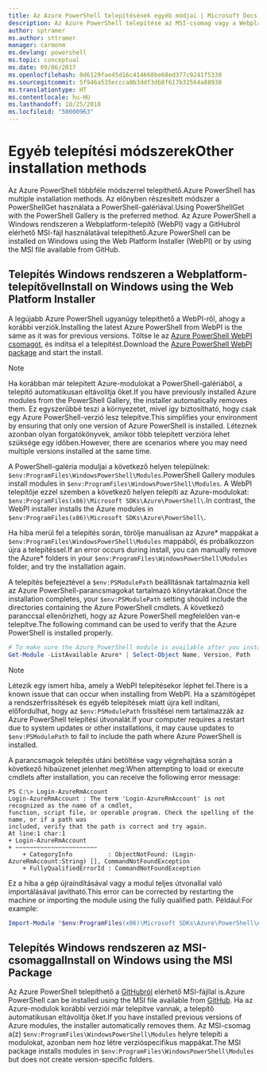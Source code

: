 ```yaml
---
title: Az Azure PowerShell telepítésének egyéb módjai | Microsoft Docs
description: Az Azure PowerShell telepítése az MSI-csomag vagy a Webplatform-telepítő használatával.
author: sptramer
ms.author: sttramer
manager: carmonm
ms.devlang: powershell
ms.topic: conceptual
ms.date: 09/06/2017
ms.openlocfilehash: 0d6129fae45d16c414668be68ed377c9241f5330
ms.sourcegitcommit: 5f946a535eccca0b3ddf3db8f617b32564a88938
ms.translationtype: HT
ms.contentlocale: hu-HU
ms.lasthandoff: 10/25/2018
ms.locfileid: "50000963"
---
```

# <a name="other-installation-methods"></a><span data-ttu-id="d0557-103">Egyéb telepítési módszerek</span><span class="sxs-lookup"><span data-stu-id="d0557-103">Other installation methods</span></span>

<span data-ttu-id="d0557-104">Az Azure PowerShell többféle módszerrel telepíthető.</span><span class="sxs-lookup"><span data-stu-id="d0557-104">Azure PowerShell has multiple installation methods.</span></span> <span data-ttu-id="d0557-105">Az előnyben részesített módszer a PowerShellGet használata a PowerShell-galériával.</span><span class="sxs-lookup"><span data-stu-id="d0557-105">Using PowerShellGet with the PowerShell Gallery is the preferred method.</span></span> <span data-ttu-id="d0557-106">Az Azure PowerShell a Windows rendszeren a Webplatform-telepítő (WebPI) vagy a GitHubról elérhető MSI-fájl használatával telepíthető.</span><span class="sxs-lookup"><span data-stu-id="d0557-106">Azure PowerShell can be installed on Windows using the Web Platform Installer (WebPI) or by using the MSI file available from GitHub.</span></span>
 
## <a name="install-on-windows-using-the-web-platform-installer"></a><span data-ttu-id="d0557-107">Telepítés Windows rendszeren a Webplatform-telepítővel</span><span class="sxs-lookup"><span data-stu-id="d0557-107">Install on Windows using the Web Platform Installer</span></span>

<span data-ttu-id="d0557-108">A legújabb Azure PowerShell ugyanúgy telepíthető a WebPI-ről, ahogy a korábbi verziók.</span><span class="sxs-lookup"><span data-stu-id="d0557-108">Installing the latest Azure PowerShell from WebPI is the same as it was for previous versions.</span></span>
<span data-ttu-id="d0557-109">Töltse le az [Azure PowerShell WebPI csomagot](http://aka.ms/webpi-azps), és indítsa el a telepítést.</span><span class="sxs-lookup"><span data-stu-id="d0557-109">Download the [Azure PowerShell WebPI package](http://aka.ms/webpi-azps) and start the install.</span></span>

> [!NOTE]
> <span data-ttu-id="d0557-110">Ha korábban már telepített Azure-modulokat a PowerShell-galériából, a telepítő automatikusan eltávolítja őket.</span><span class="sxs-lookup"><span data-stu-id="d0557-110">If you have previously installed Azure modules from the PowerShell Gallery, the installer automatically removes them.</span></span> <span data-ttu-id="d0557-111">Ez egyszerűbbé teszi a környezetet, mivel így biztosítható, hogy csak egy Azure PowerShell-verzió lesz telepítve.</span><span class="sxs-lookup"><span data-stu-id="d0557-111">This simplifies your environment by ensuring that only one version of Azure PowerShell is installed.</span></span> <span data-ttu-id="d0557-112">Léteznek azonban olyan forgatókönyvek, amikor több telepített verzióra lehet szüksége egy időben.</span><span class="sxs-lookup"><span data-stu-id="d0557-112">However, there are scenarios where you may need multiple versions installed at the same time.</span></span>
>
> <span data-ttu-id="d0557-113">A PowerShell-galéria moduljai a következő helyen települnek: `$env:ProgramFiles\WindowsPowerShell\Modules`.</span><span class="sxs-lookup"><span data-stu-id="d0557-113">PowerShell Gallery modules install modules in `$env:ProgramFiles\WindowsPowerShell\Modules`.</span></span> <span data-ttu-id="d0557-114">A WebPI telepítője ezzel szemben a következő helyen telepíti az Azure-modulokat: `$env:ProgramFiles(x86)\Microsoft SDKs\Azure\PowerShell\`.</span><span class="sxs-lookup"><span data-stu-id="d0557-114">In contrast, the WebPI installer installs the Azure modules in `$env:ProgramFiles(x86)\Microsoft SDKs\Azure\PowerShell\`.</span></span>
>
> <span data-ttu-id="d0557-115">Ha hiba merül fel a telepítés során, törölje manuálisan az Azure\* mappákat a `$env:ProgramFiles\WindowsPowerShell\Modules` mappából, és próbálkozzon újra a telepítéssel.</span><span class="sxs-lookup"><span data-stu-id="d0557-115">If an error occurs during install, you can manually remove the Azure\* folders in your `$env:ProgramFiles\WindowsPowerShell\Modules` folder, and try the installation again.</span></span>

<span data-ttu-id="d0557-116">A telepítés befejeztével a `$env:PSModulePath` beállításnak tartalmaznia kell az Azure PowerShell-parancsmagokat tartalmazó könyvtárakat.</span><span class="sxs-lookup"><span data-stu-id="d0557-116">Once the installation completes, your `$env:PSModulePath` setting should include the directories containing the Azure PowerShell cmdlets.</span></span> <span data-ttu-id="d0557-117">A következő paranccsal ellenőrizheti, hogy az Azure PowerShell megfelelően van-e telepítve.</span><span class="sxs-lookup"><span data-stu-id="d0557-117">The following command can be used to verify that the Azure PowerShell is installed properly.</span></span>

```powershell
# To make sure the Azure PowerShell module is available after you install
Get-Module -ListAvailable Azure* | Select-Object Name, Version, Path
```

> [!NOTE]
> <span data-ttu-id="d0557-118">Létezik egy ismert hiba, amely a WebPI telepítésekor léphet fel.</span><span class="sxs-lookup"><span data-stu-id="d0557-118">There is a known issue that can occur when installing from WebPI.</span></span> <span data-ttu-id="d0557-119">Ha a számítógépet a rendszerfrissítések és egyéb telepítések miatt újra kell indítani, előfordulhat, hogy az `$env:PSModulePath` frissítései nem tartalmazzák az Azure PowerShell telepítési útvonalát.</span><span class="sxs-lookup"><span data-stu-id="d0557-119">If your computer requires a restart due to system updates or other installations, it may cause updates to `$env:PSModulePath` to fail to include the path where Azure PowerShell is installed.</span></span>

<span data-ttu-id="d0557-120">A parancsmagok telepítés utáni betöltése vagy végrehajtása során a következő hibaüzenet jelenhet meg:</span><span class="sxs-lookup"><span data-stu-id="d0557-120">When attempting to load or execute cmdlets after installation, you can receive the following error message:</span></span>

```output
PS C:\> Login-AzureRmAccount
Login-AzureRmAccount : The term 'Login-AzureRmAccount' is not recognized as the name of a cmdlet,
function, script file, or operable program. Check the spelling of the name, or if a path was
included, verify that the path is correct and try again.
At line:1 char:1
+ Login-AzureRmAccount
+ ~~~~~~~~~~~~~~~~~~~~~~~
    + CategoryInfo          : ObjectNotFound: (Login-AzureRmAccount:String) [], CommandNotFoundException
    + FullyQualifiedErrorId : CommandNotFoundException
```

<span data-ttu-id="d0557-121">Ez a hiba a gép újraindításával vagy a modul teljes útvonallal való importálásával javítható.</span><span class="sxs-lookup"><span data-stu-id="d0557-121">This error can be corrected by restarting the machine or importing the module using the fully qualified path.</span></span> <span data-ttu-id="d0557-122">Például:</span><span class="sxs-lookup"><span data-stu-id="d0557-122">For example:</span></span>

```powershell
Import-Module "$env:ProgramFiles(x86)\Microsoft SDKs\Azure\PowerShell\AzureRM.psd1"
```

## <a name="install-on-windows-using-the-msi-package"></a><span data-ttu-id="d0557-123">Telepítés Windows rendszeren az MSI-csomaggal</span><span class="sxs-lookup"><span data-stu-id="d0557-123">Install on Windows using the MSI Package</span></span>

<span data-ttu-id="d0557-124">Az Azure PowerShell telepíthető a [GitHubról](https://github.com/Azure/azure-powershell/releases/latest) elérhető MSI-fájllal is.</span><span class="sxs-lookup"><span data-stu-id="d0557-124">Azure PowerShell can be installed using the MSI file available from [GitHub](https://github.com/Azure/azure-powershell/releases/latest).</span></span> <span data-ttu-id="d0557-125">Ha az Azure-modulok korábbi verziói már telepítve vannak, a telepítő automatikusan eltávolítja őket.</span><span class="sxs-lookup"><span data-stu-id="d0557-125">If you have installed previous versions of Azure modules, the installer automatically removes them.</span></span> <span data-ttu-id="d0557-126">Az MSI-csomag a(z) `$env:ProgramFiles\WindowsPowerShell\Modules` helyre telepíti a modulokat, azonban nem hoz létre verzióspecifikus mappákat.</span><span class="sxs-lookup"><span data-stu-id="d0557-126">The MSI package installs modules in `$env:ProgramFiles\WindowsPowerShell\Modules` but does not create version-specific folders.</span></span>

